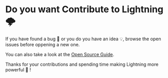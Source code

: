 # Do you want Contribute to Lightning 🌩️

If you have found a bug 🐛 or you do you have an idea 💡, browse the open issues before oppening a new one. 

You can also take a look at the [Open Source Guide](https://opensource.guide/).

Thanks for your contributions and spending time making Lightning more powerful 💪 !